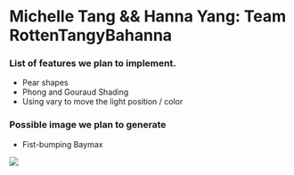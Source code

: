 # Michelle Tang && Hanna Yang: Team RottenTangyBahanna

### List of features we plan to implement.
* Pear shapes
* Phong and Gouraud Shading
* Using vary to move the light position / color


### Possible image we plan to generate
* Fist-bumping Baymax

![](https://i.kym-cdn.com/photos/images/original/000/862/677/d12.gif)
